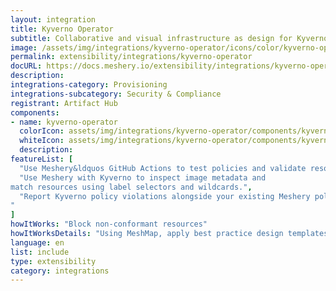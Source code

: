 ```yaml
---
layout: integration
title: Kyverno Operator
subtitle: Collaborative and visual infrastructure as design for Kyverno Operator
image: /assets/img/integrations/kyverno-operator/icons/color/kyverno-operator-color.svg
permalink: extensibility/integrations/kyverno-operator
docURL: https://docs.meshery.io/extensibility/integrations/kyverno-operator
description: 
integrations-category: Provisioning
integrations-subcategory: Security & Compliance
registrant: Artifact Hub
components: 
- name: kyverno-operator
  colorIcon: assets/img/integrations/kyverno-operator/components/kyverno-operator/icons/color/kyverno-operator-color.svg
  whiteIcon: assets/img/integrations/kyverno-operator/components/kyverno-operator/icons/white/kyverno-operator-white.svg
  description: 
featureList: [
  "Use Meshery&ldquos GitHub Actions to test policies and validate resources without need for the Kyverno CLI.",
  "Use Meshery with Kyverno to inspect image metadata and 
match resources using label selectors and wildcards.",
  "Report Kyverno policy violations alongside your existing Meshery policy reports.
"
]
howItWorks: "Block non-conformant resources"
howItWorksDetails: "Using MeshMap, apply best practice design templates for admission control over non-conformant resources."
language: en
list: include
type: extensibility
category: integrations
---
```

